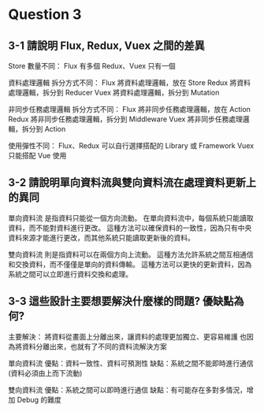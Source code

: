 # Question 3


## 3-1 請說明 Flux, Redux, Vuex 之間的差異

Store 數量不同：
Flux 有多個
Redux、Vuex 只有一個

資料處理邏輯 拆分方式不同：
Flux 將資料處理邏輯，放在 Store
Redux 將資料處理邏輯，拆分到 Reducer
Vuex 將資料處理邏輯，拆分到 Mutation

非同步任務處理邏輯 拆分方式不同：
Flux 將非同步任務處理邏輯，放在 Action
Redux 將非同步任務處理邏輯，拆分到 Middleware
Vuex 將非同步任務處理邏輯，拆分到 Action

使用彈性不同：
Flux、Redux 可以自行選擇搭配的 Library 或 Framework
Vuex 只能搭配 Vue 使用


## 3-2 請說明單向資料流與雙向資料流在處理資料更新上的異同

單向資料流
是指資料只能從一個方向流動。
在單向資料流中，每個系統只能讀取資料，而不能對資料進行更改。
這種方法可以確保資料的一致性，因為只有中央資料來源才能進行更改，而其他系統只能讀取更新後的資料。

雙向資料流
則是指資料可以在兩個方向上流動。
這種方法允許系統之間互相通信和交換資料，而不僅僅是單向的資料傳輸。
這種方法可以更快的更新資料，因為系統之間可以立即進行資料交換和處理。


## 3-3 這些設計主要想要解決什麼樣的問題? 優缺點為何?

主要解決：
將資料從畫面上分離出來，讓資料的處理更加獨立、更容易維護
也因為將資料分離出來，也就有了不同的資料流解決方案

單向資料流
優點：資料一致性、資料可預測性
缺點：系統之間不能即時進行通信 (資料必須由上而下流動)

雙向資料流
優點：系統之間可以即時進行通信
缺點：有可能存在多對多情況，增加 Debug 的難度